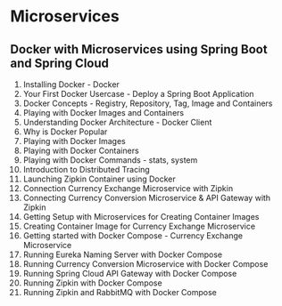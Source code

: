 # Microservices
## Docker with Microservices using Spring Boot and Spring Cloud
1. Installing Docker - Docker
2. Your First Docker Usercase - Deploy a Spring Boot Application
3. Docker Concepts - Registry, Repository, Tag, Image and Containers
4. Playing with Docker Images and Containers
5. Understanding Docker Architecture - Docker Client
6. Why is Docker Popular
7. Playing with Docker Images
8. Playing with Docker Containers
9. Playing with Docker Commands - stats, system
10. Introduction to Distributed Tracing
11. Launching Zipkin Container using Docker
12. Connection Currency Exchange Microservice with Zipkin
13. Connecting Currency Conversion Microservice & API Gateway with Zipkin
14. Getting Setup with Microservices for Creating Container Images
15. Creating Container Image for Currency Exchange Microservice
16. Getting started with Docker Compose - Currency Exchange Microservice
17. Running Eureka Naming Server with Docker Compose
18. Running Currency Conversion Microservice with Docker Compose
19. Running Spring Cloud API Gateway with Docker Compose
20. Running Zipkin with Docker Compose
21. Running Zipkin and RabbitMQ with Docker Compose
